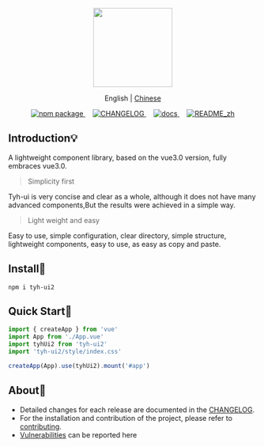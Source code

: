 <p align="center">
  <img height="160px" src="https://tianyuhao.cn/images/tyh-ui/tyh-ui2.svg">
</p>

<p align="center">
   English | <a href="https://github.com/Tyh2001/tyh-ui/blob/master/README_zh.md">Chinese</a> 
</p>

<p align="center">
  <a href="https://www.npmjs.com/package/tyh-ui2">
    <img src="https://badgen.net/npm/v/tyh-ui2" alt="npm package">
  </a>
  <a style="margin-left:15px;" href="https://github.com/Tyh2001/tyh-ui/blob/master/CHANGELOG.md">
    <img src="https://img.shields.io/badge/tyh--ui-CHANGELOG-orange" alt="CHANGELOG">
  </a>
  <a style="margin-left:15px;" href="https://tianyuhao.cn/v3">
    <img src="https://img.shields.io/badge/tyh--ui-docs-red" alt="docs">
  </a>
  <a style="margin-left:15px;" href="https://github.com/Tyh2001/tyh-ui/blob/master/README_zh.md">
    <img src="https://img.shields.io/badge/tyh--ui-README__zh-yellowgreen" alt="README_zh">
  </a>
</p>

## Introduction:bulb:

A lightweight component library, based on the vue3.0 version, fully embraces vue3.0.

> Simplicity first

Tyh-ui is very concise and clear as a whole, although it does not have many advanced components,But the results were achieved in a simple way.

> Light weight and easy

Easy to use, simple configuration, clear directory, simple structure, lightweight components, easy to use, as easy as copy and paste.

## Install:wrench:

```shell
npm i tyh-ui2
```

## Quick Start:key:

```js
import { createApp } from 'vue'
import App from './App.vue'
import tyhUi2 from 'tyh-ui2'
import 'tyh-ui2/style/index.css'

createApp(App).use(tyhUi2).mount('#app')
```

## About:page_facing_up:

- Detailed changes for each release are documented in the [CHANGELOG](https://github.com/Tyh2001/tyh-ui/blob/master/CHANGELOG.md).
- For the installation and contribution of the project, please refer to [contributing](https://github.com/Tyh2001/tyh-ui/blob/master/contributing.md).
- [Vulnerabilities](https://github.com/Tyh2001/tyh-ui/blob/master/SECURITY.md) can be reported here
